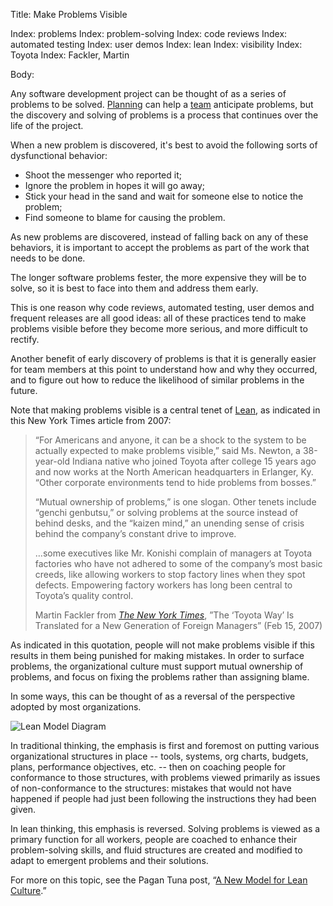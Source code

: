 Title: Make Problems Visible

Index: problems
Index: problem-solving
Index: code reviews
Index: automated testing
Index: user demos
Index: lean
Index: visibility
Index: Toyota
Index: Fackler, Martin

Body:

Any software development project can be thought of as a series of problems to be solved. [Planning][plan] can help a [team][teams] anticipate problems, but the discovery and solving of problems is a process that continues over the life of the project.

When a new problem is discovered, it's best to avoid the following sorts of dysfunctional behavior:

* Shoot the messenger who reported it;
* Ignore the problem in hopes it will go away;
* Stick your head in the sand and wait for someone else to notice the problem;
* Find someone to blame for causing the problem.

As new problems are discovered, instead of falling back on any of these behaviors, it is important to accept the problems as part of the work that needs to be done.

The longer software problems fester, the more expensive they will be to solve, so it is best to face into them and address them early.

This is one reason why code reviews, automated testing, user demos and frequent releases are all good ideas: all of these practices tend to make problems visible before they become more serious, and more difficult to rectify.

Another benefit of early discovery of problems is that it is generally easier for team members at this point to understand how and why they occurred, and to figure out how to reduce the likelihood of similar problems in the future.

Note that making problems visible is a central tenet of <a href="https://en.wikipedia.org/wiki/Lean_manufacturing" class="reflink" target="ref">Lean</a>, as indicated in this New York Times article from 2007:

<blockquote>
<p>
&#8220;For Americans and anyone, it can be a shock to the system to be actually expected to make problems visible,&#8221; said Ms. Newton, a 38-year-old Indiana native who joined Toyota after college 15 years ago and now works at the North American headquarters in Erlanger, Ky. &#8220;Other corporate environments tend to hide problems from bosses.&#8221; </p>

<p>
&#8220;Mutual ownership of problems,&#8221; is one slogan. Other tenets include &#8220;genchi genbutsu,&#8221; or solving problems at the source instead of behind desks, and the &#8220;kaizen mind,&#8221; an unending sense of crisis behind the company&#8217;s constant drive to improve. </p>

<p>
…some executives like Mr. Konishi complain of managers at Toyota factories who have not adhered to some of the company&#8217;s most basic creeds, like allowing workers to stop factory lines when they spot defects. Empowering factory workers has long been central to Toyota&#8217;s quality control.</p>

<p class="bq-footer">
Martin Fackler from <cite><a href="bibliography.html#nytimes-2007">The New York Times</a></cite>, &#8221;The ‘Toyota Way’ Is Translated for a New Generation of Foreign Managers&#8221; (Feb 15, 2007)
</p>
</blockquote>

As indicated in this quotation, people will not make problems visible if this results in them being punished for making mistakes. In order to surface problems, the organizational culture must support mutual ownership of problems, and focus on fixing the problems rather than assigning blame.

In some ways, this can be thought of as a reversal of the perspective adopted by most organizations.

![Lean Model Diagram](images/a-new-model-for-lean-culture.jpg "Traditional vs. Lean Cultures")

In traditional thinking, the emphasis is first and foremost on putting various organizational structures in place -- tools, systems, org charts, budgets, plans, performance objectives, etc. -- then on coaching people for conformance to those structures, with problems viewed primarily as issues of non-conformance to the structures: mistakes that would not have happened if people had just been following the instructions they had been given.

In lean thinking, this emphasis is reversed. Solving problems is viewed as a primary function for all workers, people are coached to enhance their problem-solving skills, and fluid structures are created and modified to adapt to emergent problems and their solutions.

For more on this topic, see the Pagan Tuna post, &ldquo;<a href="http://www.pagantuna.com/posts/a-new-model-for-lean-culture.html" class="reflink" target="ref">A New Model for Lean Culture</a>.&rdquo;

[lc]: http://www.pagantuna.com/posts/a-new-model-for-lean-culture.html

[nytimes-2007]: bibliography.html#nytimes-2007
[plan]: plan-thoughtfully-but-be-prepared-for-change.html
[teams]: build-great-teams.html
